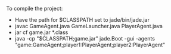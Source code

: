 To compile the project:

- Have the path for $CLASSPATH set to jade/bin/jade.jar
- javac GameAgent.java GameLauncher.java PlayerAgent.java
- jar cf game.jar \*.class
- java -cp "$CLASSPATH;game.jar" jade.Boot -gui -agents "game:GameAgent;player1:PlayerAgent;player2:PlayerAgent"
